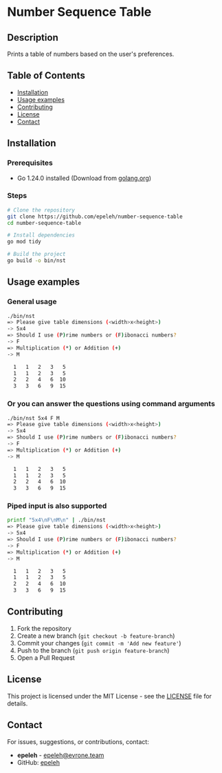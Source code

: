 # Number Sequence Table

## Description
Prints a table of numbers based on the user's preferences.

## Table of Contents
- [Installation](#installation)
- [Usage examples](#usage-examples)
- [Contributing](#contributing)
- [License](#license)
- [Contact](#contact)

## Installation

### Prerequisites
- Go 1.24.0 installed (Download from [golang.org](https://golang.org/dl/))

### Steps
```sh
# Clone the repository
git clone https://github.com/epeleh/number-sequence-table
cd number-sequence-table

# Install dependencies
go mod tidy

# Build the project
go build -o bin/nst
```

## Usage examples

### General usage
```sh
./bin/nst
=> Please give table dimensions (<width>x<height>)
-> 5x4
=> Should I use (P)rime numbers or (F)ibonacci numbers?
-> F
=> Multiplication (*) or Addition (+)
-> M

  1   1   2   3   5
  1   1   2   3   5
  2   2   4   6  10
  3   3   6   9  15


```

### Or you can answer the questions using command arguments
```sh
./bin/nst 5x4 F M
=> Please give table dimensions (<width>x<height>)
-> 5x4
=> Should I use (P)rime numbers or (F)ibonacci numbers?
-> F
=> Multiplication (*) or Addition (+)
-> M

  1   1   2   3   5
  1   1   2   3   5
  2   2   4   6  10
  3   3   6   9  15


```

### Piped input is also supported
```sh
printf "5x4\nF\nM\n" | ./bin/nst
=> Please give table dimensions (<width>x<height>)
-> 5x4
=> Should I use (P)rime numbers or (F)ibonacci numbers?
-> F
=> Multiplication (*) or Addition (+)
-> M

  1   1   2   3   5
  1   1   2   3   5
  2   2   4   6  10
  3   3   6   9  15


```

## Contributing
1. Fork the repository
2. Create a new branch (`git checkout -b feature-branch`)
3. Commit your changes (`git commit -m 'Add new feature'`)
4. Push to the branch (`git push origin feature-branch`)
5. Open a Pull Request

## License
This project is licensed under the MIT License - see the [LICENSE](LICENSE) file for details.

## Contact
For issues, suggestions, or contributions, contact:
- **epeleh** - [epeleh@evrone.team](mailto:epeleh@evrone.team)
- GitHub: [epeleh](https://github.com/epeleh)
